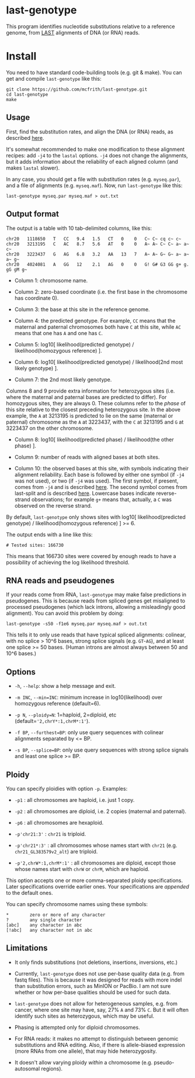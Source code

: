 # last-genotype

This program identifies nucleotide substitutions relative to a
reference genome, from [LAST](http://last.cbrc.jp/) alignments of DNA
(or RNA) reads.

# Install

You need to have standard code-building tools (e.g. git & make).  You
can get and compile `last-genotype` like this:

    git clone https://github.com/mcfrith/last-genotype.git
    cd last-genotype
    make

## Usage

First, find the substitution rates, and align the DNA (or RNA) reads,
as described
[here](https://github.com/mcfrith/last-rna/blob/master/last-long-reads.md).

It's somewhat recommended to make one modification to these alignment
recipes: add `-j4` to the `lastal` options.  `-j4` does not change the
alignments, but it adds information about the reliability of each
aligned column (and makes `lastal` slower).

In any case, you should get a file with substitution rates
(e.g. `myseq.par`), and a file of alignments (e.g. `myseq.maf`).
Now, run `last-genotype` like this:

    last-genotype myseq.par myseq.maf > out.txt

## Output format

The output is a table with 10 tab-delimited columns, like this:

    chr20   1118650   T   CC   9.4   1.5   CT   0    0   C~ C~ cq c~ c~
    chr20   3213195   C   AC   8.7   5.6   AT   0    0   A~ A~ C~ C~ a~ a~ c~
    chr20   3223437   G   AG   6.8   3.2   AA   13   7   A~ A~ G~ G~ a~ a~ a~ g~
    chr20   4024081   A   GG   12    2.1   AG   0    0   G! G# G3 GG g+ g. gG gM g~

* Column 1: chromosome name.

* Column 2: zero-based coordinate (i.e. the first base in the
  chromosome has coordinate 0).

* Column 3: the base at this site in the reference genome.

* Column 4: the predicted genotype.  For example, `CC` means that the
  maternal and paternal chromosomes both have `C` at this site, while
  `AC` means that one has `A` and one has `C`.

* Column 5: log10[ likelihood(predicted genotype) /
  likelihood(homozygous reference) ].

* Column 6: log10[ likelihood(predicted genotype) /
  likelihood(2nd most likely genotype) ].

* Column 7: the 2nd most likely genotype.

Columns 8 and 9 provide extra information for heterozygous sites
(i.e. where the maternal and paternal bases are predicted to differ).
For homozygous sites, they are always 0.  These columns refer to the
*phase* of this site relative to the closest preceding heterozygous
site.  In the above example, the `A` at 3213195 is predicted to lie on
the same (maternal or paternal) chromosome as the `A` at 3223437, with
the `C` at 3213195 and `G` at 3223437 on the other chromosome.

* Column 8: log10[ likelihood(predicted phase) / likelihood(the other phase) ].

* Column 9: number of reads with aligned bases at both sites.

* Column 10: the observed bases at this site, with symbols indicating
  their alignment reliability.  Each base is followed by either one
  symbol (if `-j4` was not used), or two (if `-j4` was used).  The
  first symbol, if present, comes from `-j4` and is described
  [here](http://last.cbrc.jp/doc/last-tutorial.html#example-10-ambiguity-of-alignment-columns).
  The second symbol comes from last-split and is described
  [here](http://last.cbrc.jp/doc/last-split.html#output).  Lowercase
  bases indicate reverse-strand observations; for example `g+` means
  that, actually, a `C` was observed on the reverse strand.

By default, `last-genotype` only shows sites with
log10[ likelihood(predicted genotype) / likelihood(homozygous reference) ] >=
6.

The output ends with a line like this:

    # Tested sites: 166730

This means that 166730 sites were covered by enough reads to have a
possibility of achieving the log likelihood threshold.

## RNA reads and pseudogenes

If your reads come from RNA, `last-genotype` may make false
predictions in pseudogenes.  This is because reads from spliced genes
get misaligned to processed pseudogenes (which lack introns, allowing
a misleadingly good alignment).  You can avoid this problem by doing:

    last-genotype -s50 -f1e6 myseq.par myseq.maf > out.txt

This tells it to only use reads that have typical spliced alignments:
colinear, with no splice > 10^6 bases, strong splice signals
(e.g. `GT`-`AG`), and at least one splice >= 50 bases.  (Human introns
are almost always between 50 and 10^6 bases.)

## Options

- `-h`, `--help`: show a help message and exit.

- `-m INC`, `--min=INC`: minimum increase in log10(likelihood) over
  homozygous reference (default=6).

- `-p N`, `--ploidy=N`: 1=haploid, 2=diploid, etc
  (default=`'2,chrY*:1,chrM*:1'`).

- `-f BP`, `--furthest=BP`: only use query sequences with colinear
  alignments separated by <= BP.

- `-s BP`, `--splice=BP`: only use query sequences with strong splice
  signals and least one splice >= BP.

## Ploidy

You can specify ploidies with option `-p`.  Examples:

* `-p1` : all chromosomes are haploid, i.e. just 1 copy.

* `-p2` : all chromosomes are diploid, i.e. 2 copies (maternal and paternal).

* `-p6` : all chromosomes are hexaploid.

* `-p'chr21:3'` : `chr21` is triploid.

* `-p'chr21*:3'` : all chromosomes whose names start with `chr21`
  (e.g. `chr21_GL383579v2_alt`) are triploid.

* `-p'2,chrW*:1,chrM*:1'` : all chromosomes are diploid, except those
  whose names start with `chrW` or `chrM`, which are haploid.

This option accepts one or more comma-separated ploidy specifications.
Later specifications override earlier ones.  Your specifications are
*appended* to the default ones.

You can specify chromosome names using these symbols:

    *        zero or more of any character
    ?        any single character
    [abc]    any character in abc
    [!abc]   any character not in abc

## Limitations

* It only finds substitutions (not deletions, insertions, inversions,
  etc.)

* Currently, `last-genotype` does not use per-base quality data
  (e.g. from fastq files).  This is because it was designed for reads
  with more indel than substitution errors, such as MinION or PacBio.
  I am not sure whether or how per-base qualities should be used for
  such data.

* `last-genotype` does not allow for heterogeneous samples, e.g. from
  cancer, where one site may have, say, 27% `A` and 73% `C`.  But it
  will often identify such sites as heterozygous, which may be useful.

* Phasing is attempted only for diploid chromosomes.

* For RNA reads: it makes no attempt to distinguish between genomic
  substitutions and RNA editing.  Also, if there is allele-biased
  expression (more RNAs from one allele), that may hide
  heterozygosity.

* It doesn't allow varying ploidy *within* a chromosome
  (e.g. pseudo-autosomal regions).
